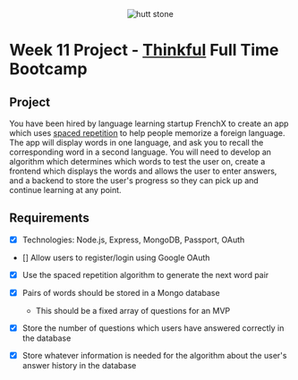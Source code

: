 <div style="text-align:center">
  <img src="https://raw.githubusercontent.com/LifelongLearner13/huttese_stone_spaced_repetition/staging/frontend/src/huttlogo.png" alt="hutt stone">
</div>

# Week 11 Project - [Thinkful](https://www.thinkful.com/) Full Time Bootcamp

## Project

You have been hired by language learning startup FrenchX to create an app which uses [spaced repetition](https://en.wikipedia.org/wiki/Spaced_repetition) to help people memorize a foreign language. The app will display words in one language, and ask you to recall the corresponding word in a second language. You will need to develop an algorithm which determines which words to test the user on, create a frontend which displays the words and allows the user to enter answers, and a backend to store the user's progress so they can pick up and continue learning at any point.

## Requirements

- [x] Technologies: Node.js, Express, MongoDB, Passport, OAuth
- [] Allow users to register/login using Google OAuth
- [x] Use the spaced repetition algorithm to generate the next word pair
- [x] Pairs of words should be stored in a Mongo database

  - This should be a fixed array of questions for an MVP

- [x] Store the number of questions which users have answered correctly in the database
- [x] Store whatever information is needed for the algorithm about the user's answer history in the database
